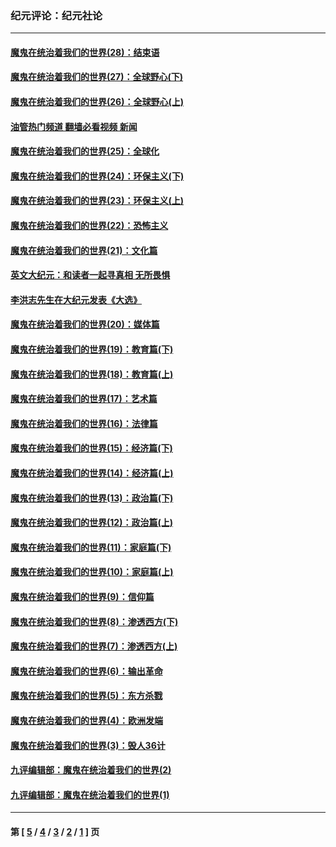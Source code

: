 ### 纪元评论：纪元社论
---
#### [魔鬼在统治着我们的世界(28)：结束语](../../pages/nsc422/n10936246.md?09300330) 
#### [魔鬼在统治着我们的世界(27)：全球野心(下)](../../pages/nsc422/n10928319.md?09300330) 
#### [魔鬼在统治着我们的世界(26)：全球野心(上)](../../pages/nsc422/n10900318.md?09300330) 
#### [油管热门频道 翻墙必看视频 新闻](ok?09300330)
#### [魔鬼在统治着我们的世界(25)：全球化](../../pages/nsc422/n10788205.md?09300330) 
#### [魔鬼在统治着我们的世界(24)：环保主义(下)](../../pages/nsc422/n10695307.md?09300330) 
#### [魔鬼在统治着我们的世界(23)：环保主义(上)](../../pages/nsc422/n10688613.md?09300330) 
#### [魔鬼在统治着我们的世界(22)：恐怖主义](../../pages/nsc422/n10614727.md?09300330) 
#### [魔鬼在统治着我们的世界(21)：文化篇](../../pages/nsc422/n10597706.md?09300330) 
#### [英文大纪元：和读者一起寻真相 无所畏惧](../../pages/nsc422/n12542027.md?09300330) 
#### [李洪志先生在大纪元发表《大选》](../../pages/nsc422/n12534746.md?09300330) 
#### [魔鬼在统治着我们的世界(20)：媒体篇](../../pages/nsc422/n10586579.md?09300330) 
#### [魔鬼在统治着我们的世界(19)：教育篇(下)](../../pages/nsc422/n10564808.md?09300330) 
#### [魔鬼在统治着我们的世界(18)：教育篇(上)](../../pages/nsc422/n10526970.md?09300330) 
#### [魔鬼在统治着我们的世界(17)：艺术篇](../../pages/nsc422/n10499093.md?09300330) 
#### [魔鬼在统治着我们的世界(16)：法律篇](../../pages/nsc422/n10485969.md?09300330) 
#### [魔鬼在统治着我们的世界(15)：经济篇(下)](../../pages/nsc422/n10469975.md?09300330) 
#### [魔鬼在统治着我们的世界(14)：经济篇(上)](../../pages/nsc422/n10457370.md?09300330) 
#### [魔鬼在统治着我们的世界(13)：政治篇(下)](../../pages/nsc422/n10448270.md?09300330) 
#### [魔鬼在统治着我们的世界(12)：政治篇(上)](../../pages/nsc422/n10444576.md?09300330) 
#### [魔鬼在统治着我们的世界(11)：家庭篇(下)](../../pages/nsc422/n10440961.md?09300330) 
#### [魔鬼在统治着我们的世界(10)：家庭篇(上)](../../pages/nsc422/n10435448.md?09300330) 
#### [魔鬼在统治着我们的世界(9)：信仰篇](../../pages/nsc422/n10432159.md?09300330) 
#### [魔鬼在统治着我们的世界(8)：渗透西方(下)](../../pages/nsc422/n10429603.md?09300330) 
#### [魔鬼在统治着我们的世界(7)：渗透西方(上)](../../pages/nsc422/n10426013.md?09300330) 
#### [魔鬼在统治着我们的世界(6)：输出革命](../../pages/nsc422/n10421536.md?09300330) 
#### [魔鬼在统治着我们的世界(5)：东方杀戮](../../pages/nsc422/n10417707.md?09300330) 
#### [魔鬼在统治着我们的世界(4)：欧洲发端](../../pages/nsc422/n10414890.md?09300330) 
#### [魔鬼在统治着我们的世界(3)：毁人36计](../../pages/nsc422/n10411583.md?09300330) 
#### [九评编辑部：魔鬼在统治着我们的世界(2)](../../pages/nsc422/n10410036.md?09300330) 
#### [九评编辑部：魔鬼在统治着我们的世界(1)](../../pages/nsc422/n10406825.md?09300330) 

---
#### 第 [ [5](./5.md?09300330) / [4](./4.md?09300330) / [3](./3.md?09300330) / [2](./2.md?09300330) / [1](./1.md?09300330) ] 页
